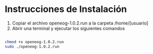 # Instrucciones de Instalación

1. Copiar el archivo openeog-1.0.2.run a la carpeta /home/[usuario]
2. Abrir una terminal y ejecutar los siguientes comandos

```sh

chmod +x openeog-1.0.2.run
sudo ./openeog-1.0.2.run
```

